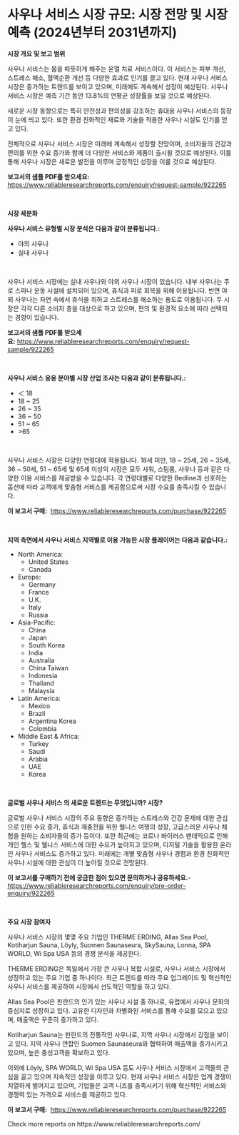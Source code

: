 <p><h1>사우나 서비스 시장 규모: 시장 전망 및 시장 예측 (2024년부터 2031년까지)</h1></p><p><strong>시장 개요 및 보고 범위</strong></p>
<p><p>사우나 서비스는 몸을 따뜻하게 해주는 온열 치료 서비스이다. 이 서비스는 피부 개선, 스트레스 해소, 혈액순환 개선 등 다양한 효과로 인기를 끌고 있다. 현재 사우나 서비스 시장은 증가하는 트렌드를 보이고 있으며, 미래에도 계속해서 성장이 예상된다. 사우나 서비스 시장은 예측 기간 동안 13.8%의 연평균 성장률을 보일 것으로 예상된다. </p><p>새로운 시장 동향으로는 특히 안전성과 편의성을 강조하는 휴대용 사우나 서비스의 등장이 눈에 띄고 있다. 또한 환경 친화적인 재료와 기술을 적용한 사우나 시설도 인기를 얻고 있다. </p><p>전체적으로 사우나 서비스 시장은 미래에 계속해서 성장할 전망이며, 소비자들의 건강과 편의를 위한 수요 증가와 함께 더 다양한 서비스와 제품이 출시될 것으로 예상된다. 이를 통해 사우나 시장은 새로운 발전을 이루며 긍정적인 성장을 이룰 것으로 예상된다.</p></p>
<p><strong>보고서의 샘플 PDF를 받으세요:</strong> <a href="https://www.reliableresearchreports.com/enquiry/request-sample/922265">https://www.reliableresearchreports.com/enquiry/request-sample/922265</a></p>
<p>&nbsp;</p>
<p><strong>시장 세분화</strong></p>
<p><strong>사우나 서비스 유형별 시장 분석은 다음과 같이 분류됩니다.:</strong></p>
<p><ul><li>야외 사우나</li><li>실내 사우나</li></ul></p>
<p>&nbsp;</p>
<p><p>사우나 서비스 시장에는 실내 사우나와 야외 사우나 시장이 있습니다. 내부 사우나는 주로 스파나 운동 시설에 설치되어 있으며, 휴식과 피로 회복을 위해 이용됩니다. 반면 야외 사우나는 자연 속에서 휴식을 취하고 스트레스를 해소하는 용도로 이용됩니다. 두 시장은 각각 다른 소비자 층을 대상으로 하고 있으며, 편의 및 환경적 요소에 따라 선택되는 경향이 있습니다.</p></p>
<p><strong>보고서의 샘플 PDF를 받으세요:</strong>&nbsp;<a href="https://www.reliableresearchreports.com/enquiry/request-sample/922265">https://www.reliableresearchreports.com/enquiry/request-sample/922265</a></p>
<p>&nbsp;</p>
<p><strong> 사우나 서비스 응용 분야별 시장 산업 조사는 다음과 같이 분류됩니다.:</strong></p>
<p><ul><li>＜ 18</li><li>18 ~ 25</li><li>26 ~ 35</li><li>36 ~ 50</li><li>51 ~ 65</li><li>>65</li></ul></p>
<p>&nbsp;</p>
<p><p>사우나 서비스 시장은 다양한 연령대에 적용됩니다. 18세 미만, 18 ~ 25세, 26 ~ 35세, 36 ~ 50세, 51 ~ 65세 및 65세 이상의 시장은 모두 샤워, 스팀룸, 사우나 등과 같은 다양한 이용 서비스를 제공받을 수 있습니다. 각 연령대별로 다양한 Bedline과 선호하는 옵션에 따라 고객에게 맞춤형 서비스를 제공함으로써 시장 수요를 충족시킬 수 있습니다.</p></p>
<p><strong>이 보고서 구매:</strong>&nbsp; <a href="https://www.reliableresearchreports.com/purchase/922265">https://www.reliableresearchreports.com/purchase/922265</a></p>
<p>&nbsp;</p>
<p><strong>지역 측면에서 사우나 서비스 지역별로 이용 가능한 시장 플레이어는 다음과 같습니다.:</strong></p>
<p><ul>
    <li>
        North America:
        <ul>
            <li>United States</li>
            <li>Canada</li>
        </ul>
    </li>
    <li>
        Europe:
        <ul>
            <li>Germany</li>
            <li>France</li>
            <li>U.K.</li>
            <li>Italy</li>
            <li>Russia</li>
        </ul>
    </li>
    <li>
        Asia-Pacific:
        <ul>
            <li>China</li>
            <li>Japan</li>
            <li>South Korea</li>
            <li>India</li>
            <li>Australia</li>
            <li>China Taiwan</li>
            <li>Indonesia</li>
            <li>Thailand</li>
            <li>Malaysia</li>
        </ul>
    </li>
    <li>
        Latin America:
        <ul>
            <li>Mexico</li>
            <li>Brazil</li>
            <li>Argentina Korea</li>
            <li>Colombia</li>
        </ul>
    </li>
    <li>
        Middle East & Africa:
        <ul>
            <li>Turkey</li>
            <li>Saudi</li>
            <li>Arabia</li>
            <li>UAE</li>
            <li>Korea</li>
        </ul>
    </li>
    </ul></p>
<p>&nbsp;</p>
<p><strong>글로벌 사우나 서비스 의 새로운 트렌드는 무엇입니까? 시장?</strong></p>
<p><p>글로벌 사우나 서비스 시장의 주요 동향은 증가하는 스트레스와 건강 문제에 대한 관심으로 인한 수요 증가, 휴식과 재충전을 위한 웰니스 여행의 성장, 고급스러운 사우나 체험을 원하는 소비자들의 증가 등이다. 또한 최근에는 코로나 바이러스 팬데믹으로 인해 개인 헬스 및 웰니스 서비스에 대한 수요가 높아지고 있으며, 디지털 기술을 활용한 온라인 사우나 서비스도 증가하고 있다. 미래에는 개별 맞춤형 사우나 경험과 환경 친화적인 사우나 시설에 대한 관심이 더 높아질 것으로 전망된다.</p></p>
<p><strong>이 보고서를 구매하기 전에 궁금한 점이 있으면 문의하거나 공유하세요.</strong>- <a href="https://www.reliableresearchreports.com/enquiry/pre-order-enquiry/922265">https://www.reliableresearchreports.com/enquiry/pre-order-enquiry/922265</a></p>
<p>&nbsp;</p>
<p><strong>주요 시장 참여자</strong></p>
<p><p>사우나 서비스 시장의 몇몇 주요 기업인 THERME ERDING, Allas Sea Pool, Kotiharjun Sauna, Löyly, Suomen Saunaseura, SkySauna, Lonna, SPA WORLD, Wi Spa USA 등의 경쟁 분석을 제공한다.</p><p>THERME ERDING은 독일에서 가장 큰 사우나 복합 시설로, 사우나 서비스 시장에서 성장하고 있는 주요 기업 중 하나이다. 최근 트렌드를 따라 주요 업그레이드 및 혁신적인 사우나 서비스를 제공하여 시장에서 선도적인 역할을 하고 있다.</p><p>Allas Sea Pool은 핀란드의 인기 있는 사우나 시설 중 하나로, 유럽에서 사우나 문화의 중심지로 성장하고 있다. 고유한 디자인과 차별화된 서비스를 통해 수요를 모으고 있으며, 매출액은 꾸준히 증가하고 있다.</p><p>Kotiharjun Sauna는 핀란드의 전통적인 사우나로, 지역 사우나 시장에서 강점을 보이고 있다. 지역 사우나 연합인 Suomen Saunaseura와 협력하여 매출액을 증가시키고 있으며, 높은 충성고객을 확보하고 있다.</p><p>이외에 Löyly, SPA WORLD, Wi Spa USA 등도 사우나 서비스 시장에서 고객들의 관심을 끌고 있으며 지속적인 성장을 이루고 있다. 현재 사우나 서비스 시장은 업계 경쟁이 치열하게 벌어지고 있으며, 기업들은 고객 니즈를 충족시키기 위해 혁신적인 서비스와 경쟁력 있는 가격으로 서비스를 제공하고 있다.</p></p>
<p><strong>이 보고서 구매:</strong>&nbsp;&nbsp;<a href="https://www.reliableresearchreports.com/purchase/922265">https://www.reliableresearchreports.com/purchase/922265</a></p>
<p>Check more reports on https://www.reliableresearchreports.com/</p>
